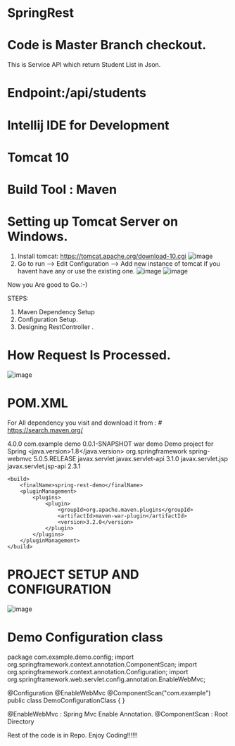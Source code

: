 # SpringRest 
# Code is Master Branch checkout.
This is Service API which return Student List in Json.
# Endpoint:/api/students
# Intellij IDE for Development
# Tomcat 10
# Build Tool : Maven

# Setting up Tomcat Server on Windows. 
1. Install tomcat: https://tomcat.apache.org/download-10.cgi
![image](https://user-images.githubusercontent.com/32073819/126066834-a8e4d61e-d5f2-4154-9866-30f9e11b791d.png)
2. Go to run --> Edit Configuration --> Add new instance of tomcat if you havent have any or use the existing one.
![image](https://user-images.githubusercontent.com/32073819/126066970-b99ca28e-d71f-472b-926b-a5b905013239.png)
 ![image](https://user-images.githubusercontent.com/32073819/126066990-5c6cad02-4fbe-42bf-9d04-81749260a204.png)
 
Now you Are good to Go.:-)

STEPS: 
1.	Maven Dependency Setup
2.	Configuration Setup.
3.	Designing RestController .

# How Request Is Processed. 
![image](https://user-images.githubusercontent.com/32073819/127116416-b4defdfa-7594-4d53-8c44-d8e68b924f0c.png)


# POM.XML
For All dependency you visit and download it from : # https://search.maven.org/ 

 <?xml version="1.0" encoding="UTF-8"?>
<project xmlns="http://maven.apache.org/POM/4.0.0" xmlns:xsi="http://www.w3.org/2001/XMLSchema-instance"
         xsi:schemaLocation="http://maven.apache.org/POM/4.0.0 https://maven.apache.org/xsd/maven-4.0.0.xsd">
    <modelVersion>4.0.0</modelVersion>
    <groupId>com.example</groupId>
    <artifactId>demo</artifactId>
    <version>0.0.1-SNAPSHOT</version>
    <packaging>war</packaging>
    <name>demo</name>
    <description>Demo project for Spring</description>
    <properties>
        <java.version>1.8</java.version>
    </properties>
    <dependencies>
        <!-- Add Spring MVC and REST support -->
        <dependency>
            <groupId>org.springframework</groupId>
            <artifactId>spring-webmvc</artifactId>
            <version>5.0.5.RELEASE</version>
            <!-- Add Servlet support forSpring's AbstractAnnotationConfigDispatcherServletInitializer -->
        </dependency>
        <dependency>
            <groupId>javax.servlet</groupId>
            <artifactId>javax.servlet-api</artifactId>
            <version>3.1.0</version>
        </dependency>
       <!-- Jackson -->
        <dependency>
            <groupId>javax.servlet.jsp</groupId>
            <artifactId>javax.servlet.jsp-api</artifactId>
            <version>2.3.1</version>
        </dependency>
    </dependencies>
  
    <build>
        <finalName>spring-rest-demo</finalName>
        <pluginManagement>
            <plugins>
                <plugin>
                    <groupId>org.apache.maven.plugins</groupId>
                    <artifactId>maven-war-plugin</artifactId>
                    <version>3.2.0</version>
                </plugin>
            </plugins>
        </pluginManagement>
    </build>
</project>

# PROJECT SETUP AND CONFIGURATION  
 
 ![image](https://user-images.githubusercontent.com/32073819/126065716-bcd0b45a-cc57-4eed-8d7d-f2705fb08acf.png)
 
# Demo Configuration class

package com.example.demo.config;
import org.springframework.context.annotation.ComponentScan;
import org.springframework.context.annotation.Configuration;
import org.springframework.web.servlet.config.annotation.EnableWebMvc;

@Configuration
@EnableWebMvc
@ComponentScan("com.example")
public class DemoConfigurationClass {
}

@EnableWebMvc : Spring Mvc Enable Annotation. 
@ComponentScan : Root Directory


Rest of the code is in Repo.
Enjoy Coding!!!!!!
 


